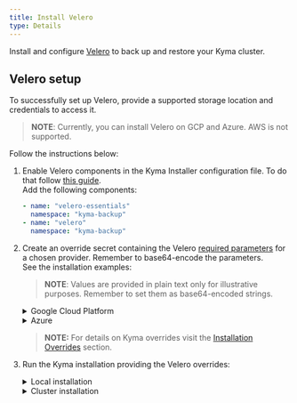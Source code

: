 ```yaml
---
title: Install Velero
type: Details
---
```

Install and configure [Velero](https://github.com/heptio/velero/) to back up and restore your Kyma cluster.

## Velero setup

To successfully set up Velero, provide a supported storage location and credentials to access it. 

>**NOTE**: Currently, you can install Velero on GCP and Azure. AWS is not supported.

Follow the instructions below:
1. Enable Velero components in the Kyma Installer configuration file. To do that follow [this guide](/root/kyma/#configuration-custom-component-installation).<br/>
    Add the following components:
    ```yaml
    - name: "velero-essentials"
      namespace: "kyma-backup"
    - name: "velero"
      namespace: "kyma-backup"
    ```

2. Create an override secret containing the Velero [required parameters](/components/backup/#configuration-configuration) for a chosen provider. Remember to base64-encode the parameters.<br/>
    See the installation examples:
    >**NOTE**: Values are provided in plain text only for illustrative purposes. Remember to set them as base64-encoded strings.

    <div tabs>
    <details>
    <summary>
    Google Cloud Platform
    </summary>
        
    ```yaml
    apiVersion: v1
    kind: Secret
    metadata:
    name: velero-credentials-overrides
    namespace: kyma-installer
    labels:
        kyma-project.io/installation: ""
        installer: overrides
        component: velero
    type: Opaque
    data:
        configuration.provider: "gcp"
        configuration.volumeSnapshotLocation.name: "gcp"
        configuration.volumeSnapshotLocation.bucket: "my-gcp-bucket"
        configuration.backupStorageLocation.name: "gcp"
        configuration.backupStorageLocation.bucket: "my-gcp-bucket"
        credentials.secretContents.cloud: |
                    {
                        "type": "service_account",
                        "project_id": "my-project",
                        "private_key_id": "KEY_UUID",
                        "private_key": "-----BEGIN PRIVATE KEY-----\nPRIVATE_KEY_CONTENTS\n-----END PRIVATE KEY-----\n",
                        "client_email": "sample@fake.iam.gserviceaccount.com",
                        "client_id": "MY_CLIENT_ID",
                        "auth_uri": "https://accounts.google.com/o/oauth2/auth",
                        "token_uri": "https://oauth2.googleapis.com/token",
                        "auth_provider_x509_cert_url": "https://www.googleapis.com/oauth2/v1/certs",
                        "client_x509_cert_url": "https://www.googleapis.com/robot/v1/metadata/x509/sample%40fake.iam.gserviceaccount.com"
                    }
    ```
    >**NOTE:** For details on configuring and installing Velero in GCP,  see [this](https://velero.io/docs/v1.0.0/gcp-config/) document.
    </details>
    <details>
    <summary>
    Azure
    </summary>

    Coming soon...

    >**NOTE:** For details on configuring and installing Velero in Azure,  see [this](https://velero.io/docs/v1.0.0/azure-config/) document.
    
    </details>
    </div>

    >**NOTE:** For details on Kyma overrides visit the [Installation Overrides](/root/kyma/#configuration-helm-overrides-for-kyma-installation) section.

2. Run the Kyma installation providing the Velero overrides:
      <div tabs>
      <details>
      <summary>
      Local installation
      </summary>

      ```bash
      kyma install -o {overrides_file_path}
      ```
      
      </details>
      <details>
      <summary>
      Cluster installation
      </summary>
      
      1. Apply the overrides to your cluster:
          ```bash
          kubectl apply -f {overrides_file_path}
          ```
      2. [Install](/root/kyma/#installation-installation) Kyma or [update](/root/kyma/#installation-update-kyma) Kyma if it is already installed in your cluster.
      
      </details>
      </div>
